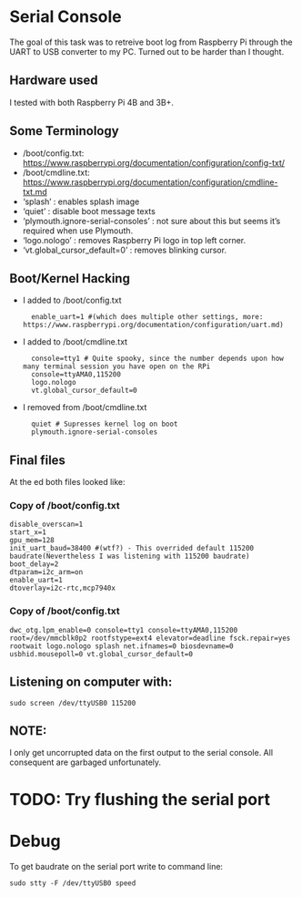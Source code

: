 # Serial Console 

The goal of this task was to retreive boot log from Raspberry Pi through the UART to USB converter to my PC.
Turned out to be harder than I thought. 

## Hardware used

I tested with both Raspberry Pi 4B and 3B+.

## Some Terminology

- /boot/config.txt: https://www.raspberrypi.org/documentation/configuration/config-txt/
- /boot/cmdline.txt: https://www.raspberrypi.org/documentation/configuration/cmdline-txt.md
- ‘splash’ : enables splash image
- ‘quiet’ : disable boot message texts
- ‘plymouth.ignore-serial-consoles’ : not sure about this but seems it’s required when use Plymouth.
- ‘logo.nologo’ : removes Raspberry Pi logo in top left corner.
- ‘vt.global_cursor_default=0’ : removes blinking cursor.

## Boot/Kernel Hacking

- I added to /boot/config.txt

		enable_uart=1 #(which does multiple other settings, more: https://www.raspberrypi.org/documentation/configuration/uart.md)
	
- I added to /boot/cmdline.txt

		console=tty1 # Quite spooky, since the number depends upon how many terminal session you have open on the RPi
		console=ttyAMA0,115200
		logo.nologo
		vt.global_cursor_default=0
	
- I removed from /boot/cmdline.txt

		quiet # Supresses kernel log on boot
		plymouth.ignore-serial-consoles

## Final files

At the ed both files looked like:

### Copy of /boot/config.txt

	disable_overscan=1
	start_x=1
	gpu_mem=128
	init_uart_baud=38400 #(wtf?) - This overrided default 115200 baudrate(Nevertheless I was listening with 115200 baudrate)
	boot_delay=2
	dtparam=i2c_arm=on
	enable_uart=1
	dtoverlay=i2c-rtc,mcp7940x

### Copy of /boot/config.txt

	dwc_otg.lpm_enable=0 console=tty1 console=ttyAMA0,115200 root=/dev/mmcblk0p2 rootfstype=ext4 elevator=deadline fsck.repair=yes rootwait logo.nologo splash net.ifnames=0 biosdevname=0 usbhid.mousepoll=0 vt.global_cursor_default=0

## Listening on computer with:

	sudo screen /dev/ttyUSB0 115200

## NOTE:

I only get uncorrupted data on the first output to the serial console. All consequent are garbaged unfortunately.


# TODO: Try flushing the serial port

# Debug

To get baudrate on the serial port write to command line:

	sudo stty -F /dev/ttyUSB0 speed
